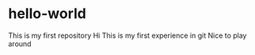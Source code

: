 # hello-world
This is my first repository
Hi This is my first experience in git
Nice to play around
